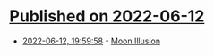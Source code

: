 # [Published on 2022-06-12](index.md)

* [2022-06-12, 19:59:58](https://news.ycombinator.com/item?id=31717732) - [Moon Illusion](https://en.wikipedia.org/wiki/Moon_illusion)
